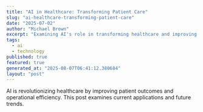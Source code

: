 ```yaml
---
title: "AI in Healthcare: Transforming Patient Care"
slug: "ai-healthcare-transforming-patient-care"
date: "2025-07-02"
author: "Michael Brown"
excerpt: "Examining AI's role in transforming healthcare and improving patient outcomes."
tags:
  - ai
  - technology
published: true
featured: true
generated_at: "2025-08-07T06:41:12.380684"
layout: "post"
---
```


AI is revolutionizing healthcare by improving patient outcomes and operational efficiency. This post examines current applications and future trends.